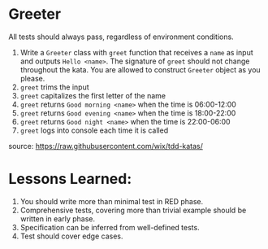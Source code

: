 # Greeter

All tests should always pass, regardless of environment conditions.

1. Write a `Greeter` class with `greet` function that receives a `name` as input and outputs `Hello <name>`. The signature of `greet` should not change throughout the kata. You are allowed to construct `Greeter` object as you please.
2. `greet` trims the input
3. `greet` capitalizes the first letter of the name
4. `greet` returns `Good morning <name>` when the time is 06:00-12:00
5. `greet` returns `Good evening <name>` when the time is 18:00-22:00
6. `greet` returns `Good night <name>` when the time is 22:00-06:00
7. `greet` logs into console each time it is called

source: https://raw.githubusercontent.com/wix/tdd-katas/

# Lessons Learned:

1. You should write more than minimal test in RED phase.
2. Comprehensive tests, covering more than trivial example should be written in early phase. 
3. Specification can be inferred from well-defined tests.
4. Test should cover edge cases.
